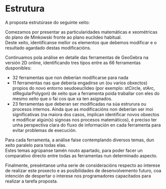 # Estrutura

A proposta estrutúrase do seguinte xeito:

Comezamos por presentar as particularidades matemáticas e xeométricas do plano de Minkowski fronte ao plano euclideo habitual.<br>
Deste xeito, identifícanse mellor os elementos que debemos modificar e o resultado agardado destas modificacións.

Continuamos pola análise en detalle das ferramentas de GeoGebra na versión 2D online, identificando tres tipos entre as 66 ferramentas dusponibles:
* 32 ferramentas que non deberían modificarse para nada
* 11 ferramentas nas que debería engadirse un (ou varios obxectos) propios do novo entorno seudoeuclideo (por exemplo: stCircle, stArc, stRegularPolygon) de xeito que a ferramenta poida traballar con eles do mesmo xeito que o fai cos que xa ten asignados.
* 23 ferramentas que deberan ser modificadas na súa estrurura ou procesos internos. Ainda que as modificacións non deberían ser moi significativas (na maiora dos casos, implican identificar novos obxectos e modificar algún(s) signoas nos procesos matemáticos), é preciso ter unha perspectiva clara do fluxo de información en cada ferramenta para evitar problemas de execución.

Para cada ferramenta, a análise faise contemplando diversos temas, dun xeito paralelo para todas elas.<br> 
Estes temas agrúpanse tamén nouto apartado, para poder facer un comparativo directo entre todas as ferramentas nun determinado aspecto.

Finalmente, preséntanse unha serie de consideracións respecto ao interese de realizar este proxecto e as posibilidades de desenvolvemento futuro, coa intención de despertar o interese nos programadores capacitados para realizar a tarefa proposta.

